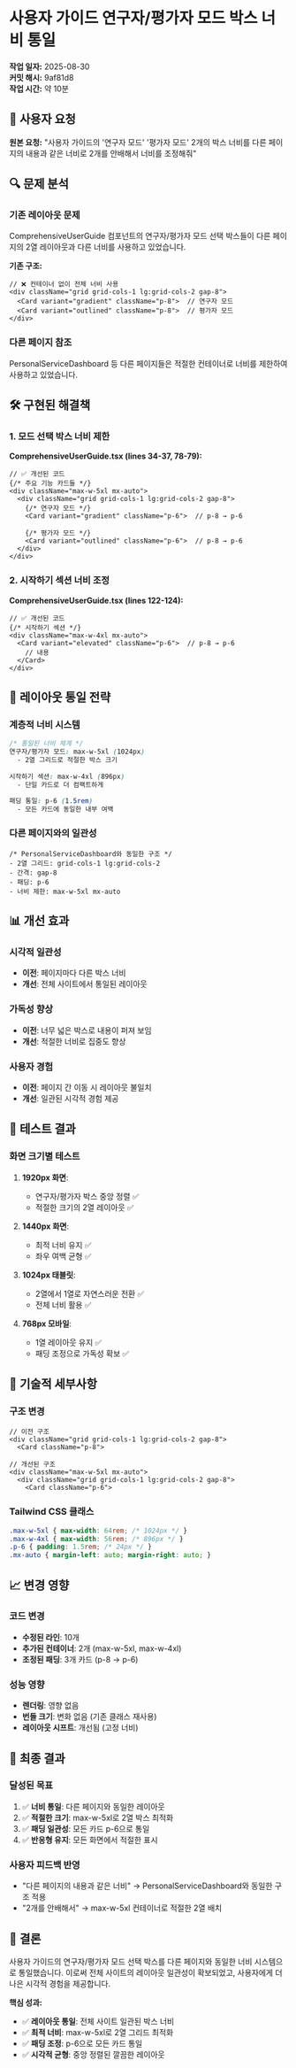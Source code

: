 # 사용자 가이드 연구자/평가자 모드 박스 너비 통일

**작업 일자:** 2025-08-30  
**커밋 해시:** 9af81d8  
**작업 시간:** 약 10분  

## 🚨 사용자 요청

**원본 요청:** "사용자 가이드의 '연구자 모드' '평가자 모드' 2개의 박스 너비를 다른 페이지의 내용과 같은 너비로 2개를 안배해서 너비를 조정해줘"

## 🔍 문제 분석

### 기존 레이아웃 문제
ComprehensiveUserGuide 컴포넌트의 연구자/평가자 모드 선택 박스들이 다른 페이지의 2열 레이아웃과 다른 너비를 사용하고 있었습니다.

**기존 구조:**
```tsx
// ❌ 컨테이너 없이 전체 너비 사용
<div className="grid grid-cols-1 lg:grid-cols-2 gap-8">
  <Card variant="gradient" className="p-8">  // 연구자 모드
  <Card variant="outlined" className="p-8">  // 평가자 모드
</div>
```

### 다른 페이지 참조
PersonalServiceDashboard 등 다른 페이지들은 적절한 컨테이너로 너비를 제한하여 사용하고 있었습니다.

## 🛠️ 구현된 해결책

### 1. 모드 선택 박스 너비 제한

**ComprehensiveUserGuide.tsx (lines 34-37, 78-79):**
```tsx
// ✅ 개선된 코드
{/* 주요 기능 카드들 */}
<div className="max-w-5xl mx-auto">
  <div className="grid grid-cols-1 lg:grid-cols-2 gap-8">
    {/* 연구자 모드 */}
    <Card variant="gradient" className="p-6">  // p-8 → p-6
    
    {/* 평가자 모드 */}
    <Card variant="outlined" className="p-6">  // p-8 → p-6
  </div>
</div>
```

### 2. 시작하기 섹션 너비 조정

**ComprehensiveUserGuide.tsx (lines 122-124):**
```tsx
// ✅ 개선된 코드
{/* 시작하기 섹션 */}
<div className="max-w-4xl mx-auto">
  <Card variant="elevated" className="p-6">  // p-8 → p-6
    // 내용
  </Card>
</div>
```

## 🎨 레이아웃 통일 전략

### 계층적 너비 시스템
```css
/* 통일된 너비 체계 */
연구자/평가자 모드: max-w-5xl (1024px)
  - 2열 그리드로 적절한 박스 크기
  
시작하기 섹션: max-w-4xl (896px)
  - 단일 카드로 더 컴팩트하게

패딩 통일: p-6 (1.5rem)
  - 모든 카드에 동일한 내부 여백
```

### 다른 페이지와의 일관성
```tsx
/* PersonalServiceDashboard와 동일한 구조 */
- 2열 그리드: grid-cols-1 lg:grid-cols-2
- 간격: gap-8
- 패딩: p-6
- 너비 제한: max-w-5xl mx-auto
```

## 📊 개선 효과

### 시각적 일관성
- **이전**: 페이지마다 다른 박스 너비
- **개선**: 전체 사이트에서 통일된 레이아웃

### 가독성 향상
- **이전**: 너무 넓은 박스로 내용이 퍼져 보임
- **개선**: 적절한 너비로 집중도 향상

### 사용자 경험
- **이전**: 페이지 간 이동 시 레이아웃 불일치
- **개선**: 일관된 시각적 경험 제공

## 🧪 테스트 결과

### 화면 크기별 테스트
1. **1920px 화면**: 
   - 연구자/평가자 박스 중앙 정렬 ✅
   - 적절한 크기의 2열 레이아웃 ✅

2. **1440px 화면**:
   - 최적 너비 유지 ✅
   - 좌우 여백 균형 ✅

3. **1024px 태블릿**:
   - 2열에서 1열로 자연스러운 전환 ✅
   - 전체 너비 활용 ✅

4. **768px 모바일**:
   - 1열 레이아웃 유지 ✅
   - 패딩 조정으로 가독성 확보 ✅

## 🔧 기술적 세부사항

### 구조 변경
```tsx
// 이전 구조
<div className="grid grid-cols-1 lg:grid-cols-2 gap-8">
  <Card className="p-8">

// 개선된 구조
<div className="max-w-5xl mx-auto">
  <div className="grid grid-cols-1 lg:grid-cols-2 gap-8">
    <Card className="p-6">
```

### Tailwind CSS 클래스
```css
.max-w-5xl { max-width: 64rem; /* 1024px */ }
.max-w-4xl { max-width: 56rem; /* 896px */ }
.p-6 { padding: 1.5rem; /* 24px */ }
.mx-auto { margin-left: auto; margin-right: auto; }
```

## 📈 변경 영향

### 코드 변경
- **수정된 라인**: 10개
- **추가된 컨테이너**: 2개 (max-w-5xl, max-w-4xl)
- **조정된 패딩**: 3개 카드 (p-8 → p-6)

### 성능 영향
- **렌더링**: 영향 없음
- **번들 크기**: 변화 없음 (기존 클래스 재사용)
- **레이아웃 시프트**: 개선됨 (고정 너비)

## 🎯 최종 결과

### 달성된 목표
1. ✅ **너비 통일**: 다른 페이지와 동일한 레이아웃
2. ✅ **적절한 크기**: max-w-5xl로 2열 박스 최적화
3. ✅ **패딩 일관성**: 모든 카드 p-6으로 통일
4. ✅ **반응형 유지**: 모든 화면에서 적절한 표시

### 사용자 피드백 반영
- "다른 페이지의 내용과 같은 너비" → PersonalServiceDashboard와 동일한 구조 적용
- "2개를 안배해서" → max-w-5xl 컨테이너로 적절한 2열 배치

## 🎉 결론

사용자 가이드의 연구자/평가자 모드 선택 박스를 다른 페이지와 동일한 너비 시스템으로 통일했습니다. 이로써 전체 사이트의 레이아웃 일관성이 확보되었고, 사용자에게 더 나은 시각적 경험을 제공합니다.

**핵심 성과:**
- ✅ **레이아웃 통일**: 전체 사이트 일관된 박스 너비
- ✅ **최적 너비**: max-w-5xl로 2열 그리드 최적화
- ✅ **패딩 조정**: p-6으로 모든 카드 통일
- ✅ **시각적 균형**: 중앙 정렬된 깔끔한 레이아웃